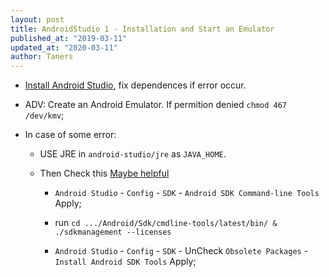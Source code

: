 ```yaml
---
layout: post
title: AndroidStudio 1 - Installation and Start an Emulator
published_at: "2019-03-11"
updated_at: "2020-03-11"
author: Taners
---
```


- [Install Android Studio](https://developer.android.com/studio/install), fix dependences if error occur.

- ADV: Create an Android Emulator. If permition denied `chmod 467 /dev/kmv`;

- In case of some error: 

    - USE JRE in `android-studio/jre` as `JAVA_HOME`.

    - Then Check this [Maybe helpful](https://robbinespu.gitlab.io/blog/2020/03/03/flutter-issue-fixed-android-license-status-unknown-on-windows/)

        - `Android Studio` - `Config` - `SDK` - `Android SDK Command-line Tools` Apply;

        - run `cd .../Android/Sdk/cmdline-tools/latest/bin/ & ./sdkmanagement --licenses`

        - `Android Studio` - `Config` - `SDK` - UnCheck `Obsolete Packages` - `Install Android SDK Tools` Apply;